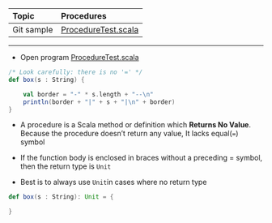 | Topic | Procedures |
| :--- | :--- |
| Git sample | [ProcedureTest.scala](https://github.com/inbravo/scala-src/blob/master/src/main/scala/com/inbravo/lang/ProcedureTest.scala) |

---

* Open program [ProcedureTest.scala](https://github.com/inbravo/scala-src/blob/master/src/main/scala/com/inbravo/lang/ProcedureTest.scala)

```scala
/* Look carefully: there is no '=' */
def box(s : String) { 

    val border = "-" * s.length + "--\n"
    println(border + "|" + s + "|\n" + border)
}
```
* A procedure is a Scala method or definition which **Returns No Value**. Because the procedure doesn’t return any value, It lacks equal(`=`) symbol

* If the function body is enclosed in braces without a preceding = symbol, then the return type is `Unit`

* Best is to always use `Unit`in cases where no return type

```scala
def box(s : String): Unit = {

}
```
